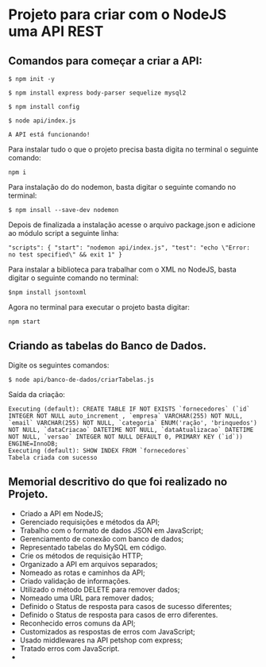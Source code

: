 # **Projeto para criar com o NodeJS uma API REST**

## Comandos para começar a criar a API:

`$ npm init -y`

 `$ npm install express body-parser sequelize mysql2`

`$ npm install config`

`$ node api/index.js`

`A API está funcionando!`

Para instalar tudo o que o projeto precisa basta digita no terminal o seguinte comando:

`npm i`

Para instalação do do nodemon, basta digitar o seguinte comando no terminal:

`$ npm insall --save-dev nodemon`

Depois de finalizada a instalação acesse o arquivo package.json e adicione ao módulo script a seguinte linha:

`"scripts": { "start": "nodemon api/index.js", "test": "echo \"Error: no test specified\" && exit 1" }` 

Para instalar a biblioteca para trabalhar com o XML no NodeJS, basta digitar o seguinte comando no terminal:

`$npm install jsontoxml`

Agora no terminal para executar o projeto basta digitar:

`npm start`



## Criando as tabelas do Banco de Dados.

Digite os seguintes comandos:

`$ node api/banco-de-dados/criarTabelas.js`

Saída da criação:

	Executing (default): CREATE TABLE IF NOT EXISTS `fornecedores` (`id` INTEGER NOT NULL auto_increment , `empresa` VARCHAR(255) NOT NULL, `email` VARCHAR(255) NOT NULL, `categoria` ENUM('ração', 'brinquedos') NOT NULL, `dataCriacao` DATETIME NOT NULL, `dataAtualizacao` DATETIME NOT NULL, `versao` INTEGER NOT NULL DEFAULT 0, PRIMARY KEY (`id`)) ENGINE=InnoDB;
	Executing (default): SHOW INDEX FROM `fornecedores`
	Tabela criada com sucesso




## Memorial descritivo do que foi realizado no Projeto.

- Criado a API em NodeJS;
- Gerenciado requisições e métodos da API;
- Trabalho com o formato de dados JSON em JavaScript;
- Gerenciamento de conexão com banco de dados;
- Representado tabelas do MySQL em código.
- Crie os métodos de requisição HTTP;
- Organizado a API em arquivos separados;
- Nomeado as rotas e caminhos da API;
- Criado validação de informações.
- Utilizado o método DELETE para remover dados;
- Nomeado uma URL para remover dados;
- Definido o Status de resposta para casos de sucesso diferentes;
- Definido o Status de resposta para casos de erro diferentes.
- Reconhecido erros comuns da API;
- Customizados as respostas de erros com JavaScript;
- Usado middlewares na API petshop com express;
- Tratado erros com JavaScript.
- 

